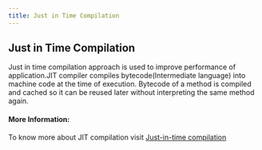 ```yaml
---
title: Just in Time Compilation
---
```

## Just in Time Compilation

Just in time compilation approach is used to improve performance of application.JIT compiler compiles bytecode(Intermediate language) into machine code at the time of execution.
Bytecode of a method is compiled and cached so it can be reused later without interpreting the same method again.

#### More Information:
To know more about JIT compilation visit <a href="https://en.wikipedia.org/wiki/Just-in-time_compilation">Just-in-time compilation</a>


